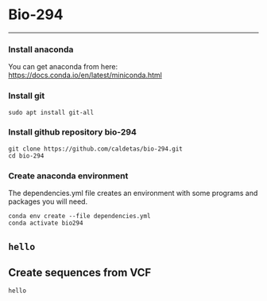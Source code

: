 # Bio-294
---
### Install anaconda
You can get anaconda from here:   
https://docs.conda.io/en/latest/miniconda.html   
### Install git
```
sudo apt install git-all
```
### Install github repository bio-294
```
git clone https://github.com/caldetas/bio-294.git   
cd bio-294
```

   
### Create anaconda environment
The dependencies.yml file creates an environment with some programs and packages you will need.
```
conda env create --file dependencies.yml
conda activate bio294
```

   
```hello```
---
## Create sequences from VCF
```
hello
```


